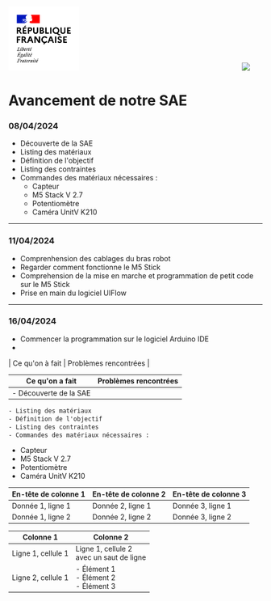 <img src="Images/Republique_Francaise.jpg" width="140">&nbsp;&nbsp;&nbsp;&nbsp;&nbsp;&nbsp;&nbsp;&nbsp;&nbsp;&nbsp;&nbsp;&nbsp;&nbsp;&nbsp;&nbsp;&nbsp;&nbsp;&nbsp;&nbsp;&nbsp;&nbsp;&nbsp;&nbsp;&nbsp;&nbsp;&nbsp;&nbsp;&nbsp;&nbsp;&nbsp;&nbsp;&nbsp;&nbsp;&nbsp;&nbsp;&nbsp;&nbsp;&nbsp;&nbsp;&nbsp;&nbsp;&nbsp;&nbsp;&nbsp;&nbsp;&nbsp;&nbsp;&nbsp;&nbsp;&nbsp;&nbsp;&nbsp;&nbsp;&nbsp;&nbsp;&nbsp;&nbsp;&nbsp;&nbsp;&nbsp;&nbsp;&nbsp;&nbsp;&nbsp;&nbsp;&nbsp;&nbsp;&nbsp;&nbsp;&nbsp;&nbsp;&nbsp;&nbsp;&nbsp;&nbsp;&nbsp;&nbsp;&nbsp;&nbsp;&nbsp;&nbsp;&nbsp;<img src="Images/Logo_Université_de_Haute-Alsace_-_UHA.png" width="330">


# Avancement de notre SAE

### 08/04/2024

- Découverte de la SAE
- Listing des matériaux
- Définition de l'objectif
- Listing des contraintes
- Commandes des matériaux nécessaires :
  - Capteur
  - M5 Stack V 2.7
  - Potentiomètre
  - Caméra UnitV K210

***

### 11/04/2024

- Comprenhension des cablages du bras robot
- Regarder comment fonctionne le M5 Stick
- Comprehension de la mise en marche et programmation de petit code sur le M5 Stick
- Prise en main du logiciel UIFlow


***

### 16/04/2024

- Commencer la programmation sur le logiciel Arduino IDE
- 


| Ce qu'on à fait | Problèmes rencontrées |

|          Ce qu'on a fait          |          Problèmes rencontrées          |
|---          |--:          |
|   - Découverte de la SAE 
    - Listing des matériaux
    - Définition de l'objectif
    - Listing des contraintes
    - Commandes des matériaux nécessaires :
  - Capteur
  - M5 Stack V 2.7
  - Potentiomètre
  - Caméra UnitV K210      


| En-tête de colonne 1 | En-tête de colonne 2 | En-tête de colonne 3 |
|----------------------|----------------------|----------------------|
| Donnée 1, ligne 1    | Donnée 2, ligne 1    | Donnée 3, ligne 1    |
| Donnée 1, ligne 2    | Donnée 2, ligne 2    | Donnée 3, ligne 2    |


| Colonne 1        | Colonne 2                      |
|------------------|--------------------------------|
| Ligne 1, cellule 1 | Ligne 1, cellule 2<br>avec un saut de ligne |
| Ligne 2, cellule 1 | - Élément 1<br> - Élément 2<br> - Élément 3 |



